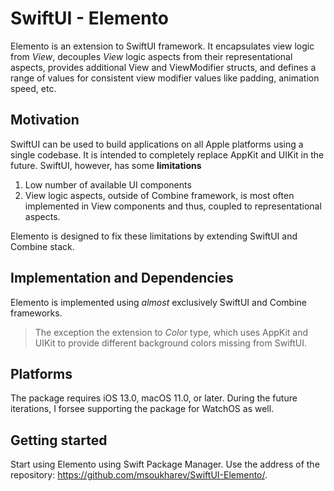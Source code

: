 # SwiftUI - Elemento

Elemento is an extension to SwiftUI framework. It encapsulates view logic from *View*, decouples *View* logic aspects from their representational aspects, provides additional View and ViewModifier structs, and defines a range of values for consistent view modifier values like padding, animation speed, etc.

## Motivation

SwiftUI can be used to build applications on all Apple platforms using a single codebase. It is intended to completely replace AppKit and UIKit in the future. SwiftUI, however, has some **limitations**

1. Low number of available UI components
2. View logic aspects, outside of Combine framework, is most often implemented in View components and thus, coupled to representational aspects. 

Elemento is designed to fix these limitations by extending SwiftUI and Combine stack.

## Implementation and Dependencies

Elemento is implemented using *almost* exclusively SwiftUI and Combine frameworks.

> The exception the extension to *Color* type, which uses AppKit and UIKit to provide different background colors missing from SwiftUI.

## Platforms

The package requires iOS 13.0, macOS 11.0, or later. During the future iterations, I forsee supporting the package for WatchOS as well.

## Getting started

Start using Elemento using Swift Package Manager. Use the address of the repository: https://github.com/msoukharev/SwiftUI-Elemento/.
